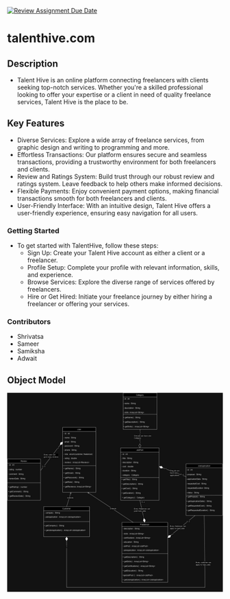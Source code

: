 [![Review Assignment Due Date](https://classroom.github.com/assets/deadline-readme-button-24ddc0f5d75046c5622901739e7c5dd533143b0c8e959d652212380cedb1ea36.svg)](https://classroom.github.com/a/OuSBNpwM)

# talenthive.com

## Description
* Talent Hive is an online platform connecting freelancers with clients seeking top-notch services. Whether you're a skilled professional looking to offer your expertise or a client in need of quality freelance services, Talent Hive is the place to be.

## Key Features
* Diverse Services: Explore a wide array of freelance services, from graphic design and writing to programming and more.
* Effortless Transactions: Our platform ensures secure and seamless transactions, providing a trustworthy environment for both freelancers and clients.
* Review and Ratings System: Build trust through our robust review and ratings system. Leave feedback to help others make informed decisions.
* Flexible Payments: Enjoy convenient payment options, making financial transactions smooth for both freelancers and clients.
* User-Friendly Interface: With an intuitive design, Talent Hive offers a user-friendly experience, ensuring easy navigation for all users.

### Getting Started
* To get started with TalentHive, follow these steps:
    * Sign Up: Create your Talent Hive account as either a client or a freelancer.
    * Profile Setup: Complete your profile with relevant information, skills, and experience.
    * Browse Services: Explore the diverse range of services offered by freelancers.
    * Hire or Get Hired: Initiate your freelance journey by either hiring a freelancer or   offering your services.

### Contributors
* Shrivatsa
* Sameer
* Samiksha
* Adwait

## Object Model
![Example Screenshot](docs/TalentHiveDDD.jpg)


